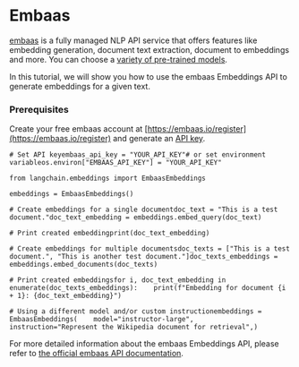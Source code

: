 Embaas
======

[embaas](https://embaas.io) is a fully managed NLP API service that offers features like embedding generation, document text extraction, document to embeddings and more. You can choose a [variety of pre-trained models](https://embaas.io/docs/models/embeddings).

In this tutorial, we will show you how to use the embaas Embeddings API to generate embeddings for a given text.

### Prerequisites[​](#prerequisites "Direct link to Prerequisites")

Create your free embaas account at [https://embaas.io/register](https://embaas.io/register) and generate an [API key](https://embaas.io/dashboard/api-keys).

    # Set API keyembaas_api_key = "YOUR_API_KEY"# or set environment variableos.environ["EMBAAS_API_KEY"] = "YOUR_API_KEY"

    from langchain.embeddings import EmbaasEmbeddings

    embeddings = EmbaasEmbeddings()

    # Create embeddings for a single documentdoc_text = "This is a test document."doc_text_embedding = embeddings.embed_query(doc_text)

    # Print created embeddingprint(doc_text_embedding)

    # Create embeddings for multiple documentsdoc_texts = ["This is a test document.", "This is another test document."]doc_texts_embeddings = embeddings.embed_documents(doc_texts)

    # Print created embeddingsfor i, doc_text_embedding in enumerate(doc_texts_embeddings):    print(f"Embedding for document {i + 1}: {doc_text_embedding}")

    # Using a different model and/or custom instructionembeddings = EmbaasEmbeddings(    model="instructor-large",    instruction="Represent the Wikipedia document for retrieval",)

For more detailed information about the embaas Embeddings API, please refer to [the official embaas API documentation](https://embaas.io/api-reference).